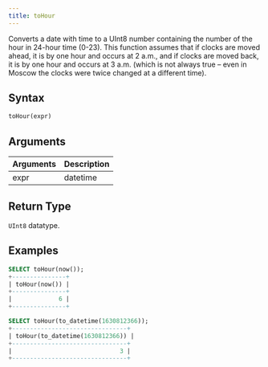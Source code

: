 ```yaml
---
title: toHour
---
```


Converts a date with time to a UInt8 number containing the number of the hour in 24-hour time (0-23).
This function assumes that if clocks are moved ahead, it is by one hour and occurs at 2 a.m., and if clocks are moved back, it is by one hour and occurs at 3 a.m. (which is not always true – even in Moscow the clocks were twice changed at a different time).

## Syntax

```sql
toHour(expr)
```

## Arguments

| Arguments   | Description |
| ----------- | ----------- |
| expr | datetime |

## Return Type
 `UInt8` datatype.

## Examples

```sql
SELECT toHour(now());
+---------------+
| toHour(now()) |
+---------------+
|             6 |
+---------------+

SELECT toHour(to_datetime(1630812366));
+--------------------------------+
| toHour(to_datetime(1630812366)) |
+--------------------------------+
|                              3 |
+--------------------------------+
```
